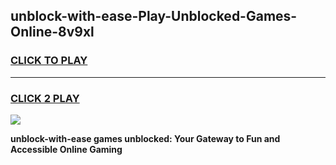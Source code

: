 
## unblock-with-ease-Play-Unblocked-Games-Online-8v9xl
<h3>
<a href="https://premium76.site?title=unblock-with-ease&ref=25A">CLICK TO PLAY</a></h3>
<hr>

<h3>
<a href="https://premium76.site?title=unblock-with-ease&ref=25A">CLICK 2 PLAY</a>
  
</h3>

<a href="https://premium76.site?title=unblock-with-ease&ref=25A"><img src="https://clearcache.store/games.png"></a>


**unblock-with-ease games unblocked: Your Gateway to Fun and Accessible Online Gaming**
